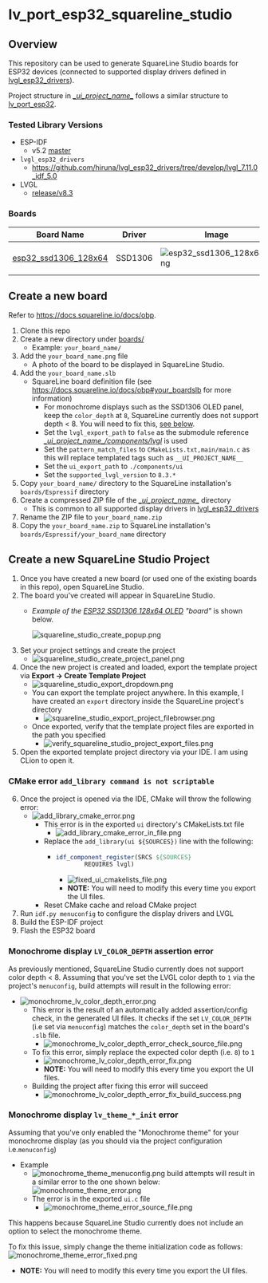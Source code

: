 # lv_port_esp32_squareline_studio

## Overview
This repository can be used to generate SquareLine Studio boards for ESP32 devices
(connected to supported display drivers defined in [lvgl_esp32_drivers](https://github.com/hiruna/lvgl_esp32_drivers/tree/develop/lvgl_7.11.0_idf_5.0)).

Project structure in _[\__ui_project_name\__](./__ui_project_name__)_ follows a similar structure to
[lv_port_esp32](https://github.com/hiruna/lv_port_esp32/tree/develop/lvgl_8.3.7_idf_5.2).
### Tested Library Versions
* ESP-IDF
  * v5.2 [master](https://github.com/espressif/esp-idf/tree/master/)
* `lvgl_esp32_drivers`
  * https://github.com/hiruna/lvgl_esp32_drivers/tree/develop/lvgl_7.11.0_idf_5.0
* LVGL
  * [release/v8.3](https://github.com/lvgl/lvgl/tree/release/v8.3)

### Boards
| Board Name                                            | Driver  | Image                                                           | Example                                                                                                                               |
|-------------------------------------------------------|---------|-----------------------------------------------------------------|---------------------------------------------------------------------------------------------------------------------------------------|
| [esp32_ssd1306_128x64](./boards/esp32_ssd1306_128x64) | SSD1306 | ![esp32_ssd1306_128x64.png](./boards/esp32_ssd1306_128x64/esp32_ssd1306_128x64.png) | ![esp32_ssd1306_128x64_example.gif](./doc/img/esp32_ssd1306_128x64_example.gif) <br/> [Source Files](./examples/esp32_ssd1306_128x64) |


## Create a new board
Refer to https://docs.squareline.io/docs/obp.

1. Clone this repo
2. Create a new directory under [boards/](./boards)
   *  Example: `your_board_name/`
4. Add the `your_board_name.png` file
   * A photo of the board to be displayed in SquareLine Studio.
6. Add the `your_board_name.slb`
   * SquareLine board definition file (see https://docs.squareline.io/docs/obp#your_boardslb for more information)
     * For monochrome displays such as the SSD1306 OLED panel, keep the `color_depth` at `8`, SquareLine currently
       does not support depth < 8. You will need to fix this, [see below](#monochrome-display-lv_color_depth-assertion-error).
     * Set the `lvgl_export_path` to `false` as the submodule reference _[\__ui_project_name\__/components/lvgl](./__ui_project_name__)_ is used
     * Set the `pattern_match_files` to `CMakeLists.txt,main/main.c` as this will replace templated tags such as `__UI_PROJECT_NAME__`
     * Set the `ui_export_path` to `./components/ui`
     * Set the `supported_lvgl_version` to `8.3.*`
7. Copy `your_board_name/` directory to the SquareLine installation's `boards/Espressif` directory
8. Create a compressed ZIP file of the _[\__ui_project_name\__](./__ui_project_name__)_ directory
   * This is common to all supported display drivers in [lvgl_esp32_drivers](https://github.com/hiruna/lvgl_esp32_drivers/tree/develop/lvgl_7.11.0_idf_5.0)
9. Rename the ZIP file to `your_board_name.zip`
10. Copy the `your_board_name.zip` to SquareLine installation's `boards/Espressif/your_board_name` directory

## Create a new SquareLine Studio Project
1. Once you have created a new board (or used one of the existing boards in this repo), open SquareLine Studio.
2. The board you've created will appear in SquareLine Studio.
   * _Example of the [ESP32 SSD1306 128x64 OLED](./boards/esp32_ssd1306_128x64) "board"_ is shown below.

       ![squareline_studio_create_popup.png](doc/img/squareline_studio_create_popup.png)
3. Set your project settings and create the project
   * ![squareline_studio_create_project_panel.png](doc/img/squareline_studio_create_project_panel.png)
4. Once the new project is created and loaded, export the template project via <b>Export -> Create Template Project</b>
   * ![squareline_studio_export_dropdown.png](doc/img/squareline_studio_export_dropdown.png)
   * You can export the template project anywhere. In this example, I have created an `export` directory inside the SquareLine project's
     directory
     * ![squareline_studio_export_project_filebrowser.png](doc/img/squareline_studio_export_project_filebrowser.png)
   * Once exported, verify that the template project files are exported in the path you specified
     * ![verify_squareline_studio_project_export_files.png](doc/img/verify_squareline_studio_project_export_files.png)
5. Open the exported template project directory via your IDE. I am using CLion to open it.
### CMake error `add_library command is not scriptable`
6. Once the project is opened via the IDE, CMake will throw the following error:
    * ![add_library_cmake_error.png](doc/img/add_library_cmake_error.png)
      * This error is in the exported `ui` directory's CMakeLists.txt file
        * ![add_library_cmake_error_in_file.png](doc/img/add_library_cmake_error_in_file.png)
      * Replace the `add_library(ui ${SOURCES})` line with the following:
        * ```cmake
          idf_component_register(SRCS ${SOURCES}
                  REQUIRES lvgl)
          ```
          * ![fixed_ui_cmakelists_file.png](doc/img/fixed_ui_cmakelists_file.png) 
          * <b>NOTE:</b> You will need to modify this every time you export the UI files.
      * Reset CMake cache and reload CMake project
7. Run `idf.py menuconfig` to configure the display drivers and LVGL 
8. Build the ESP-IDF project
8. Flash the ESP32 board

### Monochrome display `LV_COLOR_DEPTH` assertion error
As previously mentioned, SquareLine Studio currently does not support color depth < 8. Assuming that you've set the 
LVGL color depth to `1` via the project's `menuconfig`, build attempts will result in the following error:
* ![monochrome_lv_color_depth_error.png](doc/img/monochrome_lv_color_depth_error.png)
  * This error is the result of an automatically added assertion/config check, in the generated UI files. It checks if
    the set `LV_COLOR_DEPTH` (i.e set via `menuconfig`) matches the `color_depth` set in the board's `.slb` file.
    * ![monochrome_lv_color_depth_error_check_source_file.png](doc/img/monochrome_lv_color_depth_error_check_source_file.png)
  * To fix this error, simply replace the expected color depth (i.e. `8`) to `1`
    * ![monochrome_lv_color_depth_error_fix.png](doc/img/monochrome_lv_color_depth_error_fix.png)
    * <b>NOTE:</b> You will need to modify this every time you export the UI files.
  * Building the project after fixing this error will succeed
    * ![monochrome_lv_color_depth_error_fix_build_success.png](doc/img/monochrome_lv_color_depth_error_fix_build_success.png)

### Monochrome display `lv_theme_*_init` error
Assuming that you've only enabled the "Monochrome theme" for your monochrome display (as you should via the project configuration 
i.e.`menuconfig`)
* Example
  * ![monochrome_theme_menuconfig.png](doc/img/monochrome_theme_menuconfig.png)
build attempts will result in a similar error to the one shown below:
  ![monochrome_theme_error.png](doc/img/monochrome_theme_error.png)
  * The error is in the exported `ui.c` file
    * ![monochrome_theme_error_source_file.png](doc/img/monochrome_theme_error_source_file.png)

This happens because SquareLine Studio currently does not include an option to select the monochrome theme.

To fix this issue, simply change the theme initialization code as follows:
![monochrome_theme_error_fixed.png](doc/img/monochrome_theme_error_fixed.png)
* <b>NOTE:</b> You will need to modify this every time you export the UI files.